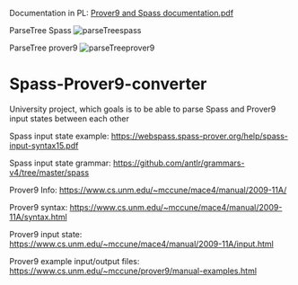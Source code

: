 Documentation in PL:
[Prover9 and Spass documentation.pdf](https://github.com/kuborek2/Spass-Prover9-converter/files/8417976/Prover9.and.Spass.documentation.pdf)

ParseTree Spass
![parseTreespass](https://user-images.githubusercontent.com/73942404/161778743-ec3297f0-3bcf-4aa6-8cee-f52419c1d24a.png)

ParseTree prover9
![parseTreeprover9](https://user-images.githubusercontent.com/73942404/161778787-47d20e12-86b7-437a-8dc2-c52322b74985.png)


# Spass-Prover9-converter
University project, which goals is to be able to parse Spass and Prover9 input states between each other

Spass input state example:
https://webspass.spass-prover.org/help/spass-input-syntax15.pdf

Spass input state grammar:
https://github.com/antlr/grammars-v4/tree/master/spass

Prover9 Info:
https://www.cs.unm.edu/~mccune/mace4/manual/2009-11A/

Prover9 syntax:
https://www.cs.unm.edu/~mccune/mace4/manual/2009-11A/syntax.html

Prover9 input state:
https://www.cs.unm.edu/~mccune/mace4/manual/2009-11A/input.html

Prover9 example input/output files:
https://www.cs.unm.edu/~mccune/prover9/manual-examples.html

